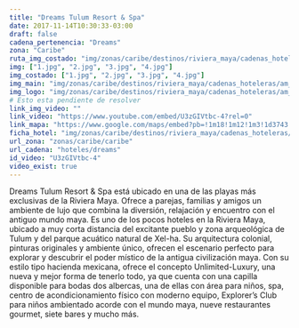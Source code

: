 ```yaml
---
title: "Dreams Tulum Resort & Spa"
date: 2017-11-14T10:30:33-03:00
draft: false
cadena_pertenencia: "Dreams"
zona: "Caribe"
ruta_img_costado: "img/zonas/caribe/destinos/riviera_maya/cadenas_hoteleras/am_resort/dreams/dreams_tulum_resort_spa/imagenes_hotel/"
img: ["1.jpg", "2.jpg", "3.jpg", "4.jpg"]
img_costado: ["1.jpg", "2.jpg", "3.jpg", "4.jpg"]
img_main: "img/zonas/caribe/destinos/riviera_maya/cadenas_hoteleras/am_resort/dreams/dreams_tulum_resort_spa/dreams_tulum_resort_spa.jpg"
img_logo: "img/zonas/caribe/destinos/riviera_maya/cadenas_hoteleras/am_resort/dreams/dreams_tulum_resort_spa/logo_hotel/logo_dreams_tulum_resort_spa.jpg"
# Esto esta pendiente de resolver
link_img_video: ""
link_video: "https://www.youtube.com/embed/U3zGIVtbc-4?rel=0"
link_mapa: "https://www.google.com/maps/embed?pb=!1m18!1m12!1m3!1d3743.114948021891!2d-87.4058216850802!3d20.254066986423037!2m3!1f0!2f0!3f0!3m2!1i1024!2i768!4f13.1!3m3!1m2!1s0x8f4c2c1c86b2f1f3%3A0xc9df13976cf0b93d!2sDreams+Tulum+Resort+%26+Spa!5e0!3m2!1ses!2scl!4v1510672826625"
ficha_hotel: "img/zonas/caribe/destinos/riviera_maya/cadenas_hoteleras/am_resort/dreams/dreams_tulum_resort_spa/dreams_tulum_resort_spa.pdf"
url_zona: "zonas/caribe/caribe"
url_cadena: "hoteles/dreams"
id_video: "U3zGIVtbc-4"
video_exist: true
---
```

Dreams Tulum Resort & Spa está ubicado en una de las playas más exclusivas de la Riviera Maya. Ofrece a parejas, familias y amigos un ambiente de lujo que combina la diversión, relajación y encuentro con el antiguo mundo maya. Es uno de los pocos hoteles en la Riviera Maya, ubicado a muy corta distancia del excitante pueblo y zona arqueológica de Tulum y del parque acuático natural de Xel-ha. Su arquitectura colonial, pinturas originales y ambiente único, ofrecen el escenario perfecto para explorar y descubrir el poder místico de la antigua civilización maya. Con su estilo tipo hacienda mexicana, ofrece el concepto Unlimited-Luxury, una nueva y mejor forma de tenerlo todo, ya que cuenta con una capilla disponible para bodas dos albercas, una de ellas con área para niños, spa, centro de acondicionamiento físico con moderno equipo, Explorer’s Club para niños ambientado acorde con el mundo maya, nueve restaurantes gourmet, siete bares y mucho más.
